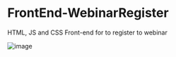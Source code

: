 # FrontEnd-WebinarRegister
HTML, JS and CSS Front-end for to register to webinar


![image](https://user-images.githubusercontent.com/90909936/134672105-aa81d7a8-bd39-4481-950b-bbae58005e85.png)

